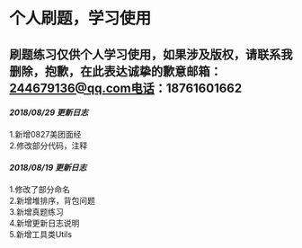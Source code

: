 # 个人刷题，学习使用

刷题练习仅供个人学习使用，如果涉及版权，请联系我删除，抱歉，在此表达诚挚的歉意邮箱：244679136@qq.com电话：18761601662
--------
#### _2018/08/29_ _更新日志_  
1.新增0827美团面经  
2.修改部分代码，注释

#### _2018/08/19_ _更新日志_
1.修改了部分命名   
2.新增堆排序，背包问题   
3.新增真题练习   
4.新增更新日志说明   
5.新增工具类Utils
